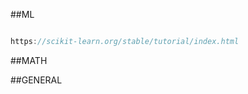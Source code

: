 ##ML

```javascript

https://scikit-learn.org/stable/tutorial/index.html

```


##MATH



##GENERAL
